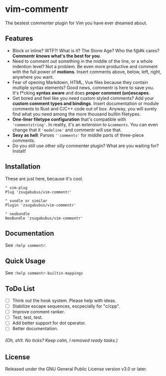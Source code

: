 # vim-commentr

The bestest commenter plugin for Vim you have ever dreamed about.

## Features

- Block or inline? WTF?! What is it? The Stone Age? Who the f@#k cares?  **Commentr _knows_ what's the best for you**.
- Need to comment out something in the middle of the line, or a whole indention level? Not a problem. Be even more productive and comment with the full power of **motions**. Insert comments above, below, left, right, anywhere you want.
- Fear of opening Markdown, HTML, Vue files because they contain multiple syntax elements? Good news, commentr is here to save you. It's f*cking **syntax aware** and does **proper comment (un)escapes**.
- Get bored and feel like you need custom styled comments? Add your **custom comment types and bindings**. Insert documentation or module comments to Rust and C/C++ code out of box. Anyway, you will surely find what you need among the more thousand builtin filetypes.
- **One-liner filetype configuration** that's compatible with `'commentstring'`. In reality, it's an extension to `&comments`. You can even change that it `'modeline'` and commentr will use that.
- **Sexy as hell**: Parses `''comments'` for middle parts of three-piece comments.
- Do you still use other silly commenter plugin? What are you waiting for? Install!

## Installation

These are just here, because it's cool.

```vim
" vim-plug
Plug 'zsugabubus/vim-commentr'

" vundle or similar
Plugin 'zsugabubus/vim-commentr'

" neobundle
NeoBundle 'zsugabubus/vim-commentr'
```

## Documentation

See `:help commentr`.

## Quick Usage

See `:help commentr-builtin-mappings`

## ToDo List

- [ ] Think out the hook system. Please help with ideas.
- [ ] Stabilize escape sequences, escpecially for "c/cpp".
- [ ] Improve comment ranker.
- [ ] Test, test, test.
- [ ] Add better support for dot operator.
- [ ] Better documentation.

###### (Oh, sh!t. No ticks? Keep calm, I removed ready tasks.)

## License

Released under the GNU General Public License version v3.0 or later.

[modeline]: # (vim: tw=78)
